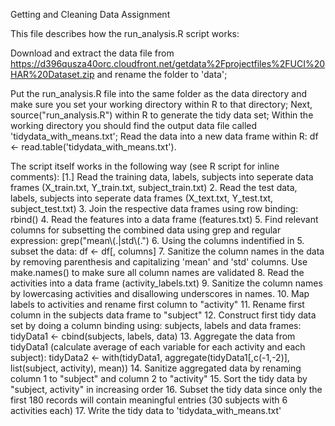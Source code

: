 Getting and Cleaning Data Assignment



This file describes how the run_analysis.R script works:


   Download and extract the data file from https://d396qusza40orc.cloudfront.net/getdata%2Fprojectfiles%2FUCI%20HAR%20Dataset.zip and rename the folder to 'data';

   Put the run_analysis.R file into the same folder as the data directory and make sure you set your working directory within R to that directory; 
   Next, source("run_analysis.R") within R to generate the tidy data set;
   Within the working directory you should find the output data file called 'tidydata_with_means.txt';
   Read the data into a new data frame within R: df <- read.table('tidydata_with_means.txt'). 
   
The script itself works in the following way (see R script for inline comments):
[1.]  Read the training data, labels, subjects into seperate data frames (X_train.txt, Y_train.txt, subject_train.txt)
2.  Read the test data, labels, subjects into seperate data frames (X_text.txt, Y_test.txt, subject_test.txt)
3.  Join the respective data frames using row binding: rbind()
4.  Read the features into a data frame (features.txt)
5.  Find relevant columns for subsetting the combined data using grep and regular expression: grep("mean\\(.|std\\(.")
6.  Using the columns indentified in 5. subset the data: df <- df[, columns]
7.  Sanitize the column names in the data by removing parenthesis and capitalizing 'mean' and 'std' columns. Use make.names() to make sure all column names are validated
8.  Read the activities into a data frame (activity_labels.txt)
9.  Sanitize the column names by lowercasing activities and disallowing underscores in names.
10.  Map labels to activities and rename first column to "activity"
11.  Rename first column in the subjects data frame to "subject"
12.  Construct first tidy data set by doing a column binding using: subjects, labels and data frames: tidyData1 <- cbind(subjects, labels, data)
13.  Aggregate the data from tidyData1 (calculate average of each variable for each activity and each subject): tidyData2 <- with(tidyData1, aggregate(tidyData1[,c(-1,-2)], list(subject, activity), mean))
14.  Sanitize aggregated data by renaming column 1 to "subject" and column 2 to "activity"
15.  Sort the tidy data by "subject, activity" in increasing order
16.  Subset the tidy data since only the first 180 records will contain meaningful entries (30 subjects with 6 activities each)
17.  Write the tidy data to 'tidydata_with_means.txt'
